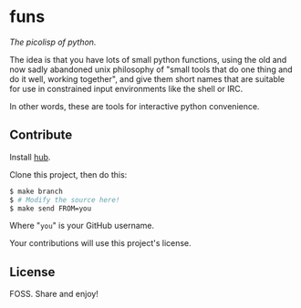 # funs

*The picolisp of python.*

The idea is that you have lots of small python functions, using the old and now
sadly abandoned unix philosophy of "small tools that do one thing and do it
well, working together", and give them short names that are suitable for use in
constrained input environments like the shell or IRC.

In other words, these are tools for interactive python convenience.

## Contribute

Install [hub](https://github.com/github/hub).

Clone this project, then do this:

```sh
$ make branch
$ # Modify the source here!
$ make send FROM=you
```

Where "`you`" is your GitHub username.

Your contributions will use this project's license.

## License

FOSS. Share and enjoy!
